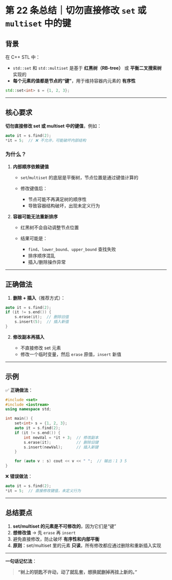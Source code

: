 # 第 22 条总结｜切勿直接修改 `set` 或 `multiset` 中的键

## 背景

在 C++ STL 中：

* `std::set` 和 `std::multiset` 是基于 **红黑树（RB-tree）** 或 **平衡二叉搜索树** 实现的
* **每个元素的值都是节点的“键”**，用于维持容器内元素的 **有序性**

```cpp
std::set<int> s = {1, 2, 3};
```

---

## 核心要求

**切勿直接修改 set 或 multiset 中的键值**，例如：

```cpp
auto it = s.find(2);
*it = 5;  // ❌ 不允许，可能破坏内部结构
```

### 为什么？

1. **内部顺序依赖键值**

   * `set`/`multiset` 的底层是平衡树，节点位置是通过键值计算的
   * 修改键值后：

     * 节点可能不再满足树的顺序性
     * 导致容器结构破坏，出现未定义行为

2. **容器可能无法重新排序**

   * 红黑树不会自动调整节点位置
   * 结果可能是：

     * `find`、`lower_bound`、`upper_bound` 查找失败
     * 排序顺序混乱
     * 插入/删除操作异常

---

## 正确做法

1. **删除 + 插入**（推荐方式）：

```cpp
auto it = s.find(2);
if (it != s.end()) {
    s.erase(it);  // 删除旧值
    s.insert(5);  // 插入新值
}
```

2. **修改副本再插入**

   * 不直接修改 set 元素
   * 修改一个临时变量，然后 `erase` 原值，`insert` 新值

---

## 示例

✅ **正确做法**：

```cpp
#include <set>
#include <iostream>
using namespace std;

int main() {
    set<int> s = {1, 2, 3};
    auto it = s.find(2);
    if (it != s.end()) {
        int newVal = *it + 3;  // 修改副本
        s.erase(it);           // 删除旧键
        s.insert(newVal);      // 插入新键
    }

    for (auto v : s) cout << v << " ";  // 输出：1 3 5
}
```

❌ **错误做法**：

```cpp
auto it = s.find(2);
*it = 5;  // 直接修改键值，未定义行为
```

---

## 总结要点

1. **set/multiset 的元素是不可修改的**，因为它们是“键”
2. **想修改值** → 先 `erase` 再 `insert`
3. 避免直接修改，防止破坏 **有序性和内部平衡**
4. **原则**：set/multiset 里的元素 **只读**，所有修改都应通过删除和重新插入实现

---

**一句话记忆法**：

> **“树上的钥匙不许动，动了就乱套，想换就删掉再挂上新的。”**
